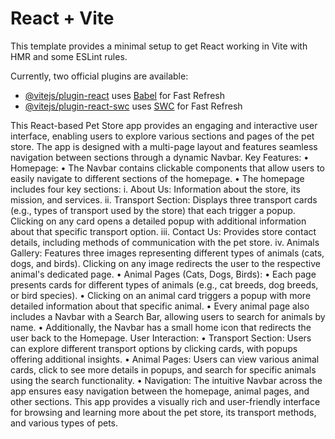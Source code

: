 # React + Vite

This template provides a minimal setup to get React working in Vite with HMR and some ESLint rules.

Currently, two official plugins are available:

- [@vitejs/plugin-react](https://github.com/vitejs/vite-plugin-react/blob/main/packages/plugin-react/README.md) uses [Babel](https://babeljs.io/) for Fast Refresh
- [@vitejs/plugin-react-swc](https://github.com/vitejs/vite-plugin-react-swc) uses [SWC](https://swc.rs/) for Fast Refresh

  
This React-based Pet Store app provides an engaging and interactive user interface, enabling users to explore various sections and pages of the pet store. The app is designed with a multi-page layout and features seamless navigation between sections through a dynamic Navbar.
Key Features:
• Homepage:
• The Navbar contains clickable components that allow users to easily navigate
to different sections of the homepage.
• The homepage includes four key sections:
i. About Us: Information about the store, its mission, and services. ii. Transport Section: Displays three transport cards (e.g., types of
transport used by the store) that each trigger a popup. Clicking on any card opens a detailed popup with additional information about that specific transport option.
iii. Contact Us: Provides store contact details, including methods of communication with the pet store.
iv. Animals Gallery: Features three images representing different types of animals (cats, dogs, and birds). Clicking on any image redirects the user to the respective animal's dedicated page.
• Animal Pages (Cats, Dogs, Birds):
• Each page presents cards for different types of animals (e.g., cat breeds, dog
breeds, or bird species).
• Clicking on an animal card triggers a popup with more detailed information
about that specific animal.
• Every animal page also includes a Navbar with a Search Bar, allowing users to
search for animals by name.
• Additionally, the Navbar has a small home icon that redirects the user back to
the Homepage. User Interaction:
• Transport Section: Users can explore different transport options by clicking cards, with popups offering additional insights.
• Animal Pages: Users can view various animal cards, click to see more details in popups, and search for specific animals using the search functionality.
• Navigation: The intuitive Navbar across the app ensures easy navigation between the homepage, animal pages, and other sections.
This app provides a visually rich and user-friendly interface for browsing and learning more about the pet store, its transport methods, and various types of pets.
